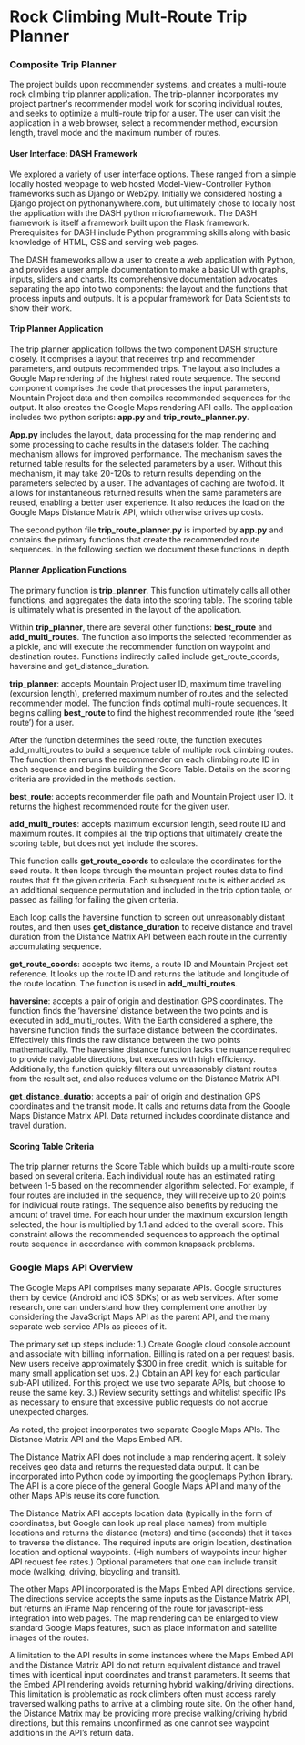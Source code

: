 # Rock Climbing Mult-Route Trip Planner


### Composite Trip Planner
The project builds upon recommender systems, and creates a multi-route rock climbing trip planner application. The trip-planner incorporates my project partner's recommender model work for scoring individual routes, and seeks to optimize a multi-route trip for a user. The user can visit the application in a web browser, select a recommender method, excursion length, travel mode and the maximum number of routes.
 
#### User Interface: DASH Framework

We explored a variety of user interface options. These ranged from a simple locally hosted webpage to web hosted Model-View-Controller Python frameworks such as Django or Web2py. Initially we considered hosting a Django project on pythonanywhere.com, but ultimately chose to locally host the application with the DASH python microframework. The DASH framework is itself a framework built upon the Flask framework. Prerequisites for DASH include Python programming skills along with basic knowledge of HTML, CSS and serving web pages.

The DASH frameworks allow a user to create a web application with Python, and provides a user ample documentation to make a basic UI with graphs, inputs, sliders and charts. Its comprehensive documentation advocates separating the app into two components: the layout and the functions that process inputs and outputs. It is a popular framework for Data Scientists to show their work.
 
#### Trip Planner Application

The trip planner application follows the two component DASH structure closely. It comprises a layout that receives trip and recommender parameters, and outputs recommended trips. The layout also includes a Google Map rendering of the highest rated route sequence. The second component comprises the code that processes the input parameters, Mountain Project data and then compiles recommended sequences for the output. It also creates the Google Maps rendering API calls. The application includes two python scripts: **app.py** and **trip_route_planner.py**.

**App.py** includes the layout, data processing for the map rendering and some processing to cache results in the datasets folder. The caching mechanism allows for improved performance. The mechanism saves the returned table results for the selected parameters by a user. Without this mechanism, it may take 20-120s to return results depending on the parameters selected by a user. The advantages of caching are twofold. It allows for instantaneous returned results when the same parameters are reused, enabling a better user experience. It also reduces the load on the Google Maps Distance Matrix API, which otherwise drives up costs.

The second python file **trip_route_planner.py** is imported by **app.py** and contains the primary functions that create the recommended route sequences. In the following section we document these functions in depth.

#### Planner Application Functions

The primary function is **trip_planner**. This function ultimately calls all other functions, and aggregates the data into the scoring table. The scoring table is ultimately what is presented in the layout of the application.

Within **trip_planner**, there are several other functions: **best_route** and **add_multi_routes**. The function also imports the selected recommender as a pickle, and will execute the recommender function on waypoint and destination routes. Functions indirectly called include get_route_coords, haversine and get_distance_duration.

**trip_planner**: accepts Mountain Project user ID, maximum time travelling (excursion length), preferred maximum number of routes and the selected recommender model. The function finds optimal multi-route sequences. It begins calling **best_route** to find the highest recommended route (the ‘seed route’) for a user.

After the function determines the seed route, the function executes add_multi_routes to build a sequence table of multiple rock climbing routes. The function then reruns the recommender on each climbing route ID in each sequence and begins building the Score Table. Details on the scoring criteria are provided in the methods section.

**best_route**: accepts recommender file path and Mountain Project user ID. It returns the highest recommended route for the given user.

**add_multi_routes**: accepts maximum excursion length, seed route ID and maximum routes. It compiles all the trip options that ultimately create the scoring table, but does not yet include the scores.

This function calls **get_route_coords** to calculate the coordinates for the seed route. It then loops through the mountain project routes data to find routes that fit the given criteria. Each subsequent route is either added as an additional sequence permutation and included in the trip option table, or passed as failing for failing the given criteria.

Each loop calls the haversine function to screen out unreasonably distant routes, and then uses **get_distance_duration** to receive distance and travel duration from the Distance Matrix API between each route in the currently accumulating sequence.

**get_route_coords**: accepts two items, a route ID and Mountain Project set reference. It looks up the route ID and returns the latitude and longitude of the route location. The function is used in **add_multi_routes**.

**haversine**: accepts a pair of origin and destination GPS coordinates. The function finds the ‘haversine’ distance between the two points and is executed in add_multi_routes. With the Earth considered a sphere, the haversine function finds the surface distance between the coordinates. Effectively this finds the raw distance between the two points mathematically. The haversine distance function lacks the nuance required to provide navigable directions, but executes with high efficiency. Additionally, the function quickly filters out unreasonably distant routes from the result set, and also reduces volume on the Distance Matrix API.

**get_distance_duratio**: accepts a pair of origin and destination GPS coordinates and the transit mode. It calls and returns data from the Google Maps Distance Matrix API. Data returned includes coordinate distance and travel duration.
 
#### Scoring Table Criteria

The trip planner returns the Score Table which builds up a multi-route score based on several criteria. Each individual route has an estimated rating between 1-5 based on the recommender algorithm selected. For example, if four routes are included in the sequence, they will receive up to 20 points for individual route ratings.
The sequence also benefits by reducing the amount of travel time. For each hour under the maximum excursion length selected, the hour is multiplied by 1.1 and added to the overall score. This constraint allows the recommended sequences to approach the optimal route sequence in accordance with common knapsack problems.
 
### Google Maps API Overview

The Google Maps API comprises many separate APIs. Google structures them by device (Android and iOS SDKs) or as web services. After some research, one can understand how they complement one another by considering the JavaScript Maps API as the parent API, and the many separate web service APIs as pieces of it.
 
The primary set up steps include: 1.) Create Google cloud console account and associate with billing information. Billing is rated on a per request basis. New users receive approximately $300 in free credit, which is suitable for many small application set ups. 2.) Obtain an API key for each particular sub-API utilized. For this project we use two separate APIs, but choose to reuse the same key. 3.) Review security settings and whitelist specific IPs as necessary to ensure that excessive public requests do not accrue unexpected charges.

As noted, the project incorporates two separate Google Maps APIs. The Distance Matrix API and the Maps Embed API.

The Distance Matrix API does not include a map rendering agent. It solely receives geo data and returns the requested data output. It can be incorporated into Python code by importing the googlemaps Python library. The API is a core piece of the general Google Maps API and many of the other Maps APIs reuse its core function.

The Distance Matrix API accepts location data (typically in the form of coordinates, but Google can look up real place names) from multiple locations and returns the distance (meters) and time (seconds) that it takes to traverse the distance. The required inputs are origin location, destination location and optional waypoints. (High numbers of waypoints incur higher API request fee rates.) Optional parameters that one can include transit mode (walking, driving, bicycling and transit).

The other Maps API incorporated is the Maps Embed API directions service. The directions service accepts the same inputs as the Distance Matrix API, but returns an iFrame Map rendering of the route for javascript-less integration into web pages. The map rendering can be enlarged to view standard Google Maps features, such as place information and satellite images of the routes.

A limitation to the API results in some instances where the Maps Embed API and the Distance Matrix API do not return equivalent distance and travel times with identical input coordinates and transit parameters. It seems that the Embed API rendering avoids returning hybrid walking/driving directions. This limitation is problematic as rock climbers often must access rarely traversed walking paths to arrive at a climbing route site. On the other hand, the Distance Matrix may be providing more precise walking/driving hybrid directions, but this remains unconfirmed as one cannot see waypoint additions in the API’s return data.

